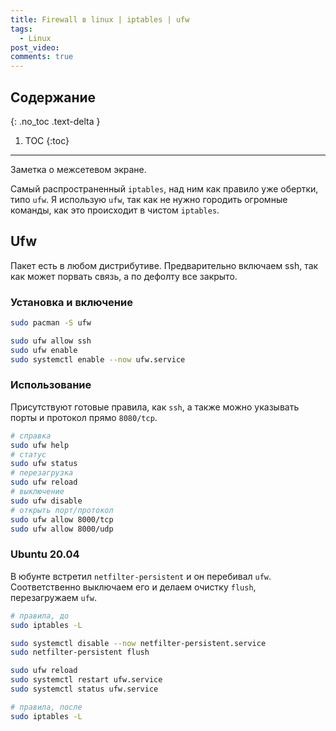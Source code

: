 ```yaml
---
title: Firewall в linux | iptables | ufw
tags:
  - Linux
post_video:
comments: true
---
```


## Содержание
{: .no_toc .text-delta }

1. TOC
{:toc}

---

Заметка о межсетевом экране.

Самый распространенный `iptables`, над ним как правило уже обертки, типо `ufw`. Я использую `ufw`, так как не нужно городить огромные команды, как это происходит в чистом `iptables`.

## Ufw

Пакет есть в любом дистрибутиве. Предварительно включаем ssh, так как может порвать связь, а по дефолту все закрыто.

### Установка и включение

```bash
sudo pacman -S ufw

sudo ufw allow ssh
sudo ufw enable
sudo systemctl enable --now ufw.service
```

### Использование

Присутствуют готовые правила, как `ssh`, а также можно указывать порты и протокол прямо `8080/tcp`.

```bash
# справка
sudo ufw help
# статус
sudo ufw status
# перезагрузка
sudo ufw reload
# выключение
sudo ufw disable
# открыть порт/протокол
sudo ufw allow 8000/tcp
sudo ufw allow 8000/udp
```

### Ubuntu 20.04

В юбунте встретил `netfilter-persistent` и он перебивал `ufw`. Соответственно выключаем его и делаем очистку `flush`, перезагружаем `ufw`.

```bash
# правила, до
sudo iptables -L

sudo systemctl disable --now netfilter-persistent.service
sudo netfilter-persistent flush

sudo ufw reload
sudo systemctl restart ufw.service
sudo systemctl status ufw.service

# правила, после
sudo iptables -L
```
